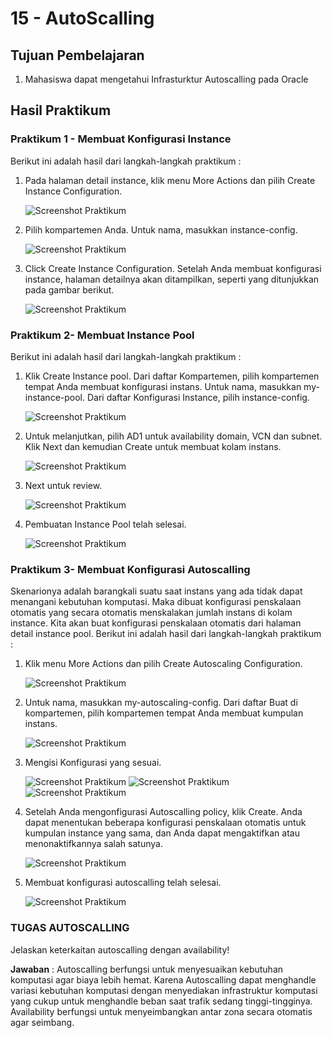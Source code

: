 # 15 - AutoScalling

## Tujuan Pembelajaran

1. Mahasiswa dapat mengetahui Infrasturktur Autoscalling pada Oracle

## Hasil Praktikum

### Praktikum 1 - Membuat Konfigurasi Instance

Berikut ini adalah hasil dari langkah-langkah praktikum :

1. Pada halaman detail instance, klik menu More Actions dan pilih Create Instance Configuration.

    ![Screenshot Praktikum](img/01.png)

2. Pilih kompartemen Anda. Untuk nama, masukkan instance-config.

    ![Screenshot Praktikum](img/02.png)

3. Click Create Instance Configuration. Setelah Anda membuat konfigurasi instance, halaman detailnya akan ditampilkan, seperti yang ditunjukkan pada gambar berikut.

    ![Screenshot Praktikum](img/03.png)

### Praktikum 2- Membuat Instance Pool

Berikut ini adalah hasil dari langkah-langkah praktikum :

1. Klik Create Instance pool. Dari daftar Kompartemen, pilih kompartemen tempat Anda membuat konfigurasi instans. Untuk nama, masukkan my-instance-pool. Dari daftar Konfigurasi Instance, pilih instance-config.

    ![Screenshot Praktikum](img/04.png)

2. Untuk melanjutkan, pilih AD1 untuk availability domain, VCN dan subnet. Klik Next dan kemudian Create untuk membuat kolam instans.

    ![Screenshot Praktikum](img/05.png)

3. Next untuk review.
 
    ![Screenshot Praktikum](img/06.png)

4. Pembuatan Instance Pool telah selesai.

    ![Screenshot Praktikum](img/07.png)

### Praktikum 3- Membuat Konfigurasi Autoscalling 

Skenarionya adalah barangkali suatu saat instans yang ada tidak dapat menangani kebutuhan komputasi. Maka dibuat konfigurasi penskalaan otomatis yang secara otomatis menskalakan jumlah instans di kolam instance. Kita akan buat konfigurasi penskalaan otomatis dari halaman detail instance pool. Berikut ini adalah hasil dari langkah-langkah praktikum :

1. Klik menu More Actions dan pilih Create Autoscaling Configuration.

    ![Screenshot Praktikum](img/08.png)

2. Untuk nama, masukkan my-autoscaling-config. Dari daftar Buat di kompartemen, pilih kompartemen tempat Anda membuat kumpulan instans.

    ![Screenshot Praktikum](img/09.png)

3. Mengisi Konfigurasi yang sesuai.

    ![Screenshot Praktikum](img/10.png)
    ![Screenshot Praktikum](img/11.png)
    ![Screenshot Praktikum](img/12.png)

4. Setelah Anda mengonfigurasi Autoscalling policy, klik Create. Anda dapat menentukan beberapa konfigurasi penskalaan otomatis untuk kumpulan instance yang sama, dan Anda dapat mengaktifkan atau menonaktifkannya salah satunya.

    ![Screenshot Praktikum](img/13.png)

5. Membuat konfigurasi autoscalling telah selesai.

    ![Screenshot Praktikum](img/14.png)

### TUGAS AUTOSCALLING

Jelaskan keterkaitan autoscalling dengan availability!

**Jawaban** : Autoscalling berfungsi untuk menyesuaikan kebutuhan komputasi agar biaya lebih hemat. Karena Autoscalling dapat menghandle variasi kebutuhan komputasi dengan menyediakan infrastruktur komputasi yang cukup untuk menghandle beban saat trafik sedang tinggi-tingginya. Availability berfungsi untuk menyeimbangkan antar zona secara otomatis agar seimbang.